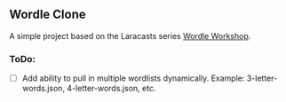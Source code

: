 

## Wordle Clone

A simple project based on the Laracasts series [Wordle Workshop](https://laracasts.com/series/wordle-workshop).

### ToDo:
- [ ] Add ability to pull in multiple wordlists dynamically. Example: 3-letter-words.json, 4-letter-words.json, etc.
